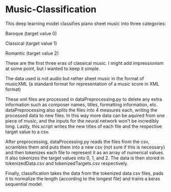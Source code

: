 # Music-Classification
This deep learning model classifies piano sheet music into three categories:

Baroque (target value 0)

Classical (target value 1)

Romantic (target value 2)

These are the first three eras of classical music. I might add impressionism at some point, but I wanted to keep it simple.

The data used is not audio but rather sheet music in the format of musicXML (a standard format for representation of a music score in XML format)

These xml files are processed in dataPreprocessing.py to delete any extra information such as composer names, titles, formatting information, etc. dataPreprocessing also splits the files into 4 measures each, writing the processed data to new files. In this way more data can be aquired from one piece of music, and the inputs for the neural network won't be incredibly long. Lastly, this script writes the new titles of each file and the respective target value to a csv.

After preprocessing, dataProcessing.py reads the files from the csv, scrambles them and puts them into a new csv (not sure if this is necessary) and then tokenizes each file to represent it as an array of numerical values. It also tokenizes the target values into 0, 1, and 2. The data is then stored in tokenizedData.csv and tokenizedTargets.csv respectively.

Finally, classification takes the data from the tokenized data csv files, pads it to normalize the length (according to the longest file) and trains a keras sequential model.
